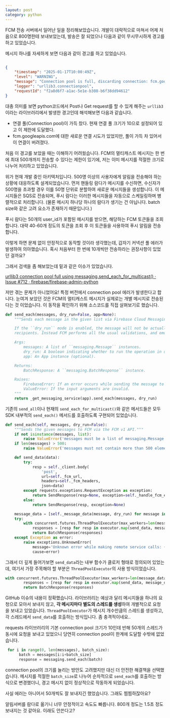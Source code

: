 ```yaml
---
layout: post
category: python
---
```


FCM 전송 서버에서 일어난 일을 정리해보았습니다. 개발이 대략적으로 마쳐서 어제 처음으로 800명한테 보내보았는데, 발송은 잘 되었으나 다음과 같이 무시무시하게 경고를 하고 있었습니다.

메시지 하나를 자세하게 보면 다음과 같이 경고를 하고 있었습니다.

```json

{
    "timestamp": "2025-01-17T10:00:49Z",
    "level": "WARNING",
    "message": "Connection pool is full, discarding connection: fcm.googleapis.com. Connection pool size: 10",
    "logger": "urllib3.connectionpool",
    "requestId": "f2a8d6f7-a1ac-5e1e-b308-b6f38dd94612"
}
```

대충 의미를 보면 python코드에서 Post나 Get request를 할 수 있게 해주는 `urllib3` 이라는 라이브러리에서 발생한 경고인데 해석해보면 다음과 같습니다.

- 연결 풀(Connection pool)이 가득 찼다. 현재 연결 풀 크기가 10으로 설정되어 있고 이 제한에 도달했다.
- fcm.googleapis.com에 대한 새로운 연결 시도가 있었지만, 풀이 가득 차 있어서 이 연결이 버려졌다.

처음 이 경고를 보았을 때는 이해하기 어려웠습니다. FCM의 멀티캐스트 메시지는 한 번에 최대 500개까지 전송할 수 있다는 제한이 있기에, 저는 이미 메시지를 적절한 크기로 나누어 처리하고 있었습니다.

위가 현재 개발 중인 아키텍처입니다. 500명 이상의 사용자에게 알림을 전송해야 하는 상황에 대응하도록 설계되었습니다.
먼저 핸들링 람다가 메시지를 수신하면, 수신자가 500명을 초과할 경우 이를 50명 단위로 분할하여 새로운 메시지들을 생성합니다. 이 메시지들은 SQS로 전송되며, 푸시 람다는 이러한 메시지들을 자동으로 스케일링하며 병렬적으로 처리합니다. (물론 메시지 하나당 하나의 람다가 생기는 건 아닙니다. batch size와 같은 고려 요소가 존재하기 때문입니다.)

푸시 람다는 50개의 user_id가 포함된 메시지를 받으면, 해당하는 FCM 토큰들을 조회합니다.  대략 40-60개 정도의 토큰을 조회 후 이 토큰들을 사용하여 푸시 알림을 전송합니다.

이렇게 하면 문제 없이 안정적으로 동작할 것이라 생각했는데, 갑자기 커넥션 풀 에러가 발생하여 의아했습니다. 혹시 처음부터 한 번에 10개씩만 전송하라는 권장사항이 있었던 걸까요?

그래서 검색을 좀 해보았는데 밑과 같은 이슈가 있었습니다.

[urllib3 connection pool full using messaging.send_each_for_multicast() · Issue #712 · firebase/firebase-admin-python](https://github.com/firebase/firebase-admin-python/issues/712)

저만 겪는 문제가 아니었어요! 특정 버전에서 connection pool 에러가 발생한다고 합니다. 눈여겨 보았던 것은 FCM의 멀티캐스트 메시지가 실제로는 개별 메시지로 전송된다는 것 이었습니다. 이 동작을 확인하기 위해 소스코드를 직접 살펴보기로 했습니다.

```python
def send_each(messages, dry_run=False, app=None):
    """Sends each message in the given list via Firebase Cloud Messaging.

    If the ``dry_run`` mode is enabled, the message will not be actually delivered to the
    recipients. Instead FCM performs all the usual validations, and emulates the send operation.

    Args:
        messages: A list of ``messaging.Message`` instances.
        dry_run: A boolean indicating whether to run the operation in dry run mode (optional).
        app: An App instance (optional).

    Returns:
        BatchResponse: A ``messaging.BatchResponse`` instance.

    Raises:
        FirebaseError: If an error occurs while sending the message to the FCM service.
        ValueError: If the input arguments are invalid.
    """
    return _get_messaging_service(app).send_each(messages, dry_run)
```

기존의 `send_all`이나 현재의 `send_each_for_multicast()`와 같은 메서드들은 모두 SDK 내부적의 `send_each()` 메서드를 호출하도록 구현되어 있었습니다.

```python
def send_each(self, messages, dry_run=False):
    """Sends the given messages to FCM via the FCM v1 API."""
    if not isinstance(messages, list):
        raise ValueError('messages must be a list of messaging.Message instances.')
    if len(messages) > 500:
        raise ValueError('messages must not contain more than 500 elements.')

    def send_data(data):
        try:
            resp = self._client.body(
                'post',
                url=self._fcm_url,
                headers=self._fcm_headers,
                json=data)
        except requests.exceptions.RequestException as exception:
            return SendResponse(resp=None, exception=self._handle_fcm_error(exception))
        else:
            return SendResponse(resp, exception=None)

    message_data = [self._message_data(message, dry_run) for message in messages]
    try:
        with concurrent.futures.ThreadPoolExecutor(max_workers=len(message_data)) as executor:
            responses = [resp for resp in executor.map(send_data, message_data)]
            return BatchResponse(responses)
    except Exception as error:
        raise exceptions.UnknownError(
            message='Unknown error while making remote service calls: {0}'.format(error),
            cause=error)
```

그래서 더 깊게 들어가보면 `send_data`라는 내부 함수가 클로저 형태로 정의되어 있었는데, 여기서 가장 주목해야 할 부분은 `ThreadPoolExecutor`의 사용 방식이었습니다.

```python
with concurrent.futures.ThreadPoolExecutor(max_workers=len(message_data)) as executor:
        responses = [resp for resp in executor.map(send_data, message_data)]
        return BatchResponse(responses)
```

GitHub 이슈의 내용이 정확했습니다. 라이브러리는 예상과 달리 메시지들을 하나의 요청으로 모아서 보내지 않고, **각 메시지마다 별도의 스레드를 생성**하여 개별적으로 요청을 보내고 있었습니다. `ThreadPoolExecutor`가 메시지 개수만큼의 스레드를 생성하고, 각 스레드에서 `send_data`를 호출하는 방식입니다. 좀 충격적이네요..

requests 라이브러리의 기본 connection pool 크기가 10인데 반해 50개의 스레드가 동시에 요청을 보내고 있었으니 당연히 connection pool이 한계에 도달할 수밖에 없었습니다.

```python
 for i in range(0, len(messages), batch_size):
      batch = messages[i:i+batch_size]      
      response = messaging.send_each(batch)
```

connection pool의 크기를 늘리는 방안도 고려했지만 대신 더 안전한 해결책을 선택했습니다. 메시지를 적절한 `batch_size`로 나누어 순차적으로 `send_each`를 호출하는 방식으로 변경했더니, 경고 메시지 없이 정상적으로 작동하게 되었습니다.

사실 에러는 아니어서 50개씩도 잘 보내지긴 했었습니다. 그래도 찜찜하잖아요?

알림서버를 람다로 옮기니 너무 안정적이고 속도도 빠릅니다. 800개 정도는 1.5초 정도 보내지는 것 같아요. 이래도 안쓴다고?